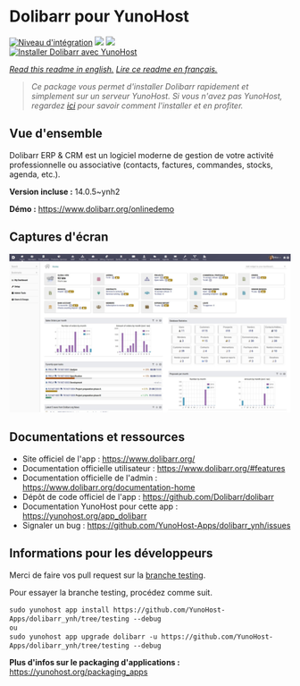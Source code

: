 # Dolibarr pour YunoHost

[![Niveau d'intégration](https://dash.yunohost.org/integration/dolibarr.svg)](https://dash.yunohost.org/appci/app/dolibarr) ![](https://ci-apps.yunohost.org/ci/badges/dolibarr.status.svg) ![](https://ci-apps.yunohost.org/ci/badges/dolibarr.maintain.svg)  
[![Installer Dolibarr avec YunoHost](https://install-app.yunohost.org/install-with-yunohost.svg)](https://install-app.yunohost.org/?app=dolibarr)

*[Read this readme in english.](./README.md)*
*[Lire ce readme en français.](./README_fr.md)*

> *Ce package vous permet d'installer Dolibarr rapidement et simplement sur un serveur YunoHost.
Si vous n'avez pas YunoHost, regardez [ici](https://yunohost.org/#/install) pour savoir comment l'installer et en profiter.*

## Vue d'ensemble

Dolibarr ERP & CRM est un logiciel moderne de gestion de votre activité professionnelle ou associative (contacts, factures, commandes, stocks, agenda, etc.).

**Version incluse :** 14.0.5~ynh2

**Démo :** https://www.dolibarr.org/onlinedemo

## Captures d'écran

![](./doc/screenshots/screenshot.jpg)

## Documentations et ressources

* Site officiel de l'app : https://www.dolibarr.org/
* Documentation officielle utilisateur : https://www.dolibarr.org/#features
* Documentation officielle de l'admin : https://www.dolibarr.org/documentation-home
* Dépôt de code officiel de l'app : https://github.com/Dolibarr/dolibarr
* Documentation YunoHost pour cette app : https://yunohost.org/app_dolibarr
* Signaler un bug : https://github.com/YunoHost-Apps/dolibarr_ynh/issues

## Informations pour les développeurs

Merci de faire vos pull request sur la [branche testing](https://github.com/YunoHost-Apps/dolibarr_ynh/tree/testing).

Pour essayer la branche testing, procédez comme suit.
```
sudo yunohost app install https://github.com/YunoHost-Apps/dolibarr_ynh/tree/testing --debug
ou
sudo yunohost app upgrade dolibarr -u https://github.com/YunoHost-Apps/dolibarr_ynh/tree/testing --debug
```

**Plus d'infos sur le packaging d'applications :** https://yunohost.org/packaging_apps